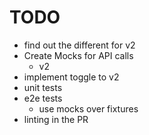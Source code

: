 # TODO

- find out the different for v2
- Create Mocks for API calls
  - v2
- implement toggle to v2
- unit tests
- e2e tests
  - use mocks over fixtures
- linting in the PR

